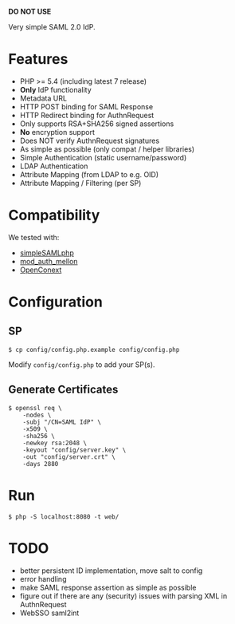 **DO NOT USE**

Very simple SAML 2.0 IdP.

# Features

- PHP >= 5.4 (including latest 7 release)
- **Only** IdP functionality
- Metadata URL
- HTTP POST binding for SAML Response
- HTTP Redirect binding for AuthnRequest
- Only supports RSA+SHA256 signed assertions
- **No** encryption support
- Does NOT verify AuthnRequest signatures
- As simple as possible (only compat / helper libraries)
- Simple Authentication (static username/password)
- LDAP Authentication
- Attribute Mapping (from LDAP to e.g. OID)
- Attribute Mapping / Filtering (per SP)

# Compatibility

We tested with:

- [simpleSAMLphp](https://simplesamlphp.org/)
- [mod_auth_mellon](https://github.com/UNINETT/mod_auth_mellon/)
- [OpenConext](https://openconext.org/)

# Configuration

## SP 

    $ cp config/config.php.example config/config.php

Modify `config/config.php` to add your SP(s).

## Generate Certificates

    $ openssl req \
        -nodes \
        -subj "/CN=SAML IdP" \
        -x509 \
        -sha256 \
        -newkey rsa:2048 \
        -keyout "config/server.key" \
        -out "config/server.crt" \
        -days 2880

# Run

    $ php -S localhost:8080 -t web/

# TODO

- better persistent ID implementation, move salt to config
- error handling
- make SAML response assertion as simple as possible
- figure out if there are any (security) issues with parsing XML in 
  AuthnRequest
- WebSSO saml2int
